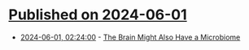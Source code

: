 # [Published on 2024-06-01](index.md)

* [2024-06-01, 02:24:00](https://soylentnews.org/article.pl?sid=24/05/30/1435234&from=rss) - [The Brain Might Also Have a Microbiome](https://soylentnews.org/article.pl?sid=24/05/30/1435234&from=rss)
